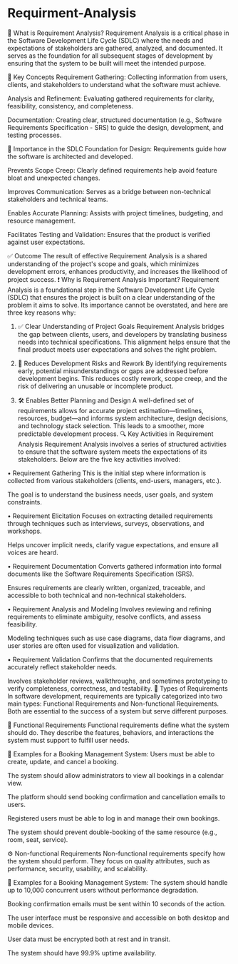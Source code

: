 # Requirment-Analysis
📖 What is Requirement Analysis?
Requirement Analysis is a critical phase in the Software Development Life Cycle (SDLC) where the needs and expectations of stakeholders are gathered, analyzed, and documented. It serves as the foundation for all subsequent stages of development by ensuring that the system to be built will meet the intended purpose.

🧠 Key Concepts
Requirement Gathering: Collecting information from users, clients, and stakeholders to understand what the software must achieve.

Analysis and Refinement: Evaluating gathered requirements for clarity, feasibility, consistency, and completeness.

Documentation: Creating clear, structured documentation (e.g., Software Requirements Specification - SRS) to guide the design, development, and testing processes.

🎯 Importance in the SDLC
Foundation for Design: Requirements guide how the software is architected and developed.

Prevents Scope Creep: Clearly defined requirements help avoid feature bloat and unexpected changes.

Improves Communication: Serves as a bridge between non-technical stakeholders and technical teams.

Enables Accurate Planning: Assists with project timelines, budgeting, and resource management.

Facilitates Testing and Validation: Ensures that the product is verified against user expectations.

✅ Outcome
The result of effective Requirement Analysis is a shared understanding of the project's scope and goals, which minimizes development errors, enhances productivity, and increases the likelihood of project success.
❗ Why is Requirement Analysis Important?
Requirement Analysis is a foundational step in the Software Development Life Cycle (SDLC) that ensures the project is built on a clear understanding of the problem it aims to solve. Its importance cannot be overstated, and here are three key reasons why:

1. ✅ Clear Understanding of Project Goals
Requirement Analysis bridges the gap between clients, users, and developers by translating business needs into technical specifications. This alignment helps ensure that the final product meets user expectations and solves the right problem.

2. 🧭 Reduces Development Risks and Rework
By identifying requirements early, potential misunderstandings or gaps are addressed before development begins. This reduces costly rework, scope creep, and the risk of delivering an unusable or incomplete product.

3. 🛠 Enables Better Planning and Design
A well-defined set of requirements allows for accurate project estimation—timelines, resources, budget—and informs system architecture, design decisions, and technology stack selection. This leads to a smoother, more predictable development process.
🔍 Key Activities in Requirement Analysis
Requirement Analysis involves a series of structured activities to ensure that the software system meets the expectations of its stakeholders. Below are the five key activities involved:

• Requirement Gathering
This is the initial step where information is collected from various stakeholders (clients, end-users, managers, etc.).

The goal is to understand the business needs, user goals, and system constraints.

• Requirement Elicitation
Focuses on extracting detailed requirements through techniques such as interviews, surveys, observations, and workshops.

Helps uncover implicit needs, clarify vague expectations, and ensure all voices are heard.

• Requirement Documentation
Converts gathered information into formal documents like the Software Requirements Specification (SRS).

Ensures requirements are clearly written, organized, traceable, and accessible to both technical and non-technical stakeholders.

• Requirement Analysis and Modeling
Involves reviewing and refining requirements to eliminate ambiguity, resolve conflicts, and assess feasibility.

Modeling techniques such as use case diagrams, data flow diagrams, and user stories are often used for visualization and validation.

• Requirement Validation
Confirms that the documented requirements accurately reflect stakeholder needs.

Involves stakeholder reviews, walkthroughs, and sometimes prototyping to verify completeness, correctness, and testability.
🧾 Types of Requirements
In software development, requirements are typically categorized into two main types: Functional Requirements and Non-functional Requirements. Both are essential to the success of a system but serve different purposes.

🔧 Functional Requirements
Functional requirements define what the system should do. They describe the features, behaviors, and interactions the system must support to fulfill user needs.

📌 Examples for a Booking Management System:
Users must be able to create, update, and cancel a booking.

The system should allow administrators to view all bookings in a calendar view.

The platform should send booking confirmation and cancellation emails to users.

Registered users must be able to log in and manage their own bookings.

The system should prevent double-booking of the same resource (e.g., room, seat, service).

⚙️ Non-functional Requirements
Non-functional requirements specify how the system should perform. They focus on quality attributes, such as performance, security, usability, and scalability.

📌 Examples for a Booking Management System:
The system should handle up to 10,000 concurrent users without performance degradation.

Booking confirmation emails must be sent within 10 seconds of the action.

The user interface must be responsive and accessible on both desktop and mobile devices.

User data must be encrypted both at rest and in transit.

The system should have 99.9% uptime availability.



